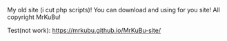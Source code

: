 My old site (i cut php scripts)! 
You can download and using for you site! 
All copyright MrKuBu!

Test(not work): https://mrkubu.github.io/MrKuBu-site/

